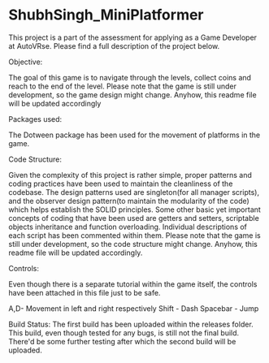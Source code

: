 # ShubhSingh_MiniPlatformer
This project is a part of the assessment for applying as a Game Developer at AutoVRse. Please find a full description of the project below.

Objective: 

The goal of this game is to navigate through the levels, collect coins and reach to the end of the level. 
Please note that the game is still under development, so the game design might change. Anyhow, this readme file will be updated accordingly

Packages used:

The Dotween package has been used for the movement of platforms in the game.

Code Structure:

Given the complexity of this project is rather simple, proper patterns and coding practices have been used to maintain the cleanliness of 
the codebase. The design patterns used are singleton(for all manager scripts), and the observer design pattern(to maintain the modularity of
the code) which helps establish the SOLID principles. Some other basic yet important concepts of coding that have been used are getters and setters, 
scriptable objects
inheritance and function overloading.
Individual descriptions of each script has been commented within them.
Please note that the game is still under development, so the code structure might change. Anyhow, this readme file will be updated accordingly.

Controls:

Even though there is a separate tutorial within the game itself, the controls have been attached in this file just to be safe.

A,D- Movement in left and right respectively
Shift - Dash
Spacebar - Jump

Build Status:
The first build has been uploaded within the releases folder. This build, even though tested for any bugs, is still not the final build.
There'd be some further testing after which the second build will be uploaded.

